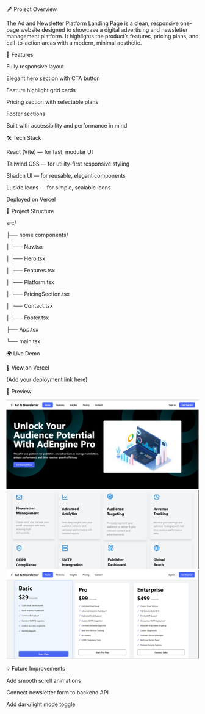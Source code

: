 🖋️ Project Overview

The Ad and Newsletter Platform Landing Page is a clean, responsive one-page website designed to showcase a digital advertising and newsletter management platform.
It highlights the product’s features, pricing plans, and call-to-action areas with a modern, minimal aesthetic.

🚀 Features

Fully responsive layout

Elegant hero section with CTA button

Feature highlight grid cards

Pricing section with selectable plans

Footer sections

Built with accessibility and performance in mind


🛠️ Tech Stack

React (Vite) — for fast, modular UI

Tailwind CSS — for utility-first responsive styling

Shadcn UI — for reusable, elegant components

Lucide Icons — for simple, scalable icons

Deployed on Vercel


🧱 Project Structure

src/

 ├── home components/

 │   ├── Nav.tsx

 │   ├── Hero.tsx

 │   ├── Features.tsx

 │   ├── Platform.tsx

 │   ├── PricingSection.tsx

 │   ├── Contact.tsx

 │   └── Footer.tsx

 ├── App.tsx

 └── main.tsx


🌍 Live Demo

🔗 View on Vercel

 (Add your deployment link here)


📸 Preview

![App Preview](public/images/first.png)
![App Preview](public/images/second.png)
![App Preview](public/images/third.png)


💡 Future Improvements

Add smooth scroll animations

Connect newsletter form to backend API

Add dark/light mode toggle